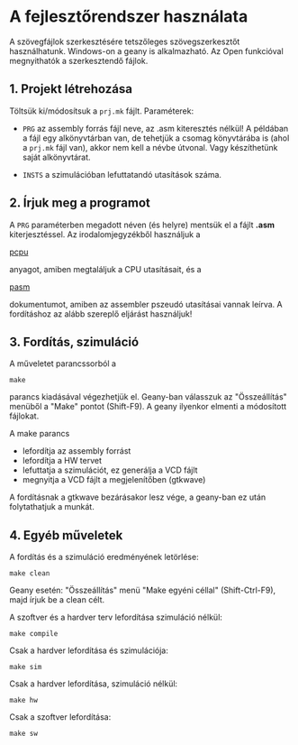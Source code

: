 # A fejlesztőrendszer használata

A szövegfájlok szerkesztésére tetszőleges szövegszerkesztőt
használhatunk. Windows-on a geany is alkalmazható. Az Open funkcióval
megnyithatók a szerkesztendő fájlok.


## 1. Projekt létrehozása


Töltsük ki/módosítsuk a `prj.mk` fájlt. Paraméterek:

- `PRG` az assembly forrás fájl neve, az .asm kiteresztés nélkül! A
  példában a fájl egy alkönyvtárban van, de tehetjük a csomag
  könyvtárába is (ahol a `prj.mk` fájl van), akkor nem kell a névbe
  útvonal. Vagy készíthetünk saját alkönyvtárat.

- `INSTS` a szimulációban lefuttatandó utasítások száma.


## 2. Írjuk meg a programot

A `PRG` paraméterben megadott néven (és helyre) mentsük el a fájlt
**.asm** kiterjesztéssel. Az irodalomjegyzékből használjuk a

[pcpu](https://docs.google.com/document/d/1MMJTB6DxL5sSkYoF5do1A1qZC5c4BnU0c9VOwRNeq6Y/edit?usp=sharing)

anyagot, amiben megtaláljuk a CPU utasításait, és a

[pasm](https://docs.google.com/document/d/1bQZooX6hUN2C4n99xTbH_ixLitfhPmOWg5OT2IrxJ5U/edit?usp=sharing)

dokumentumot, amiben az assembler pszeudó utasításai vannak leírva. A
fordításhoz az alább szereplő eljárást használjuk!


## 3. Fordítás, szimuláció

A műveletet parancssorból a

```
make
```

parancs kiadásával végezhetjük el. Geany-ban válasszuk az
"Összeállítás" menüből a "Make" pontot (Shift-F9). A geany ilyenkor
elmenti a módosított fájlokat.

A make parancs

- lefordítja az assembly forrást
- lefordítja a HW tervet
- lefuttatja a szimulációt, ez generálja a VCD fájlt
- megnyitja a VCD fájlt a megjelenítőben (gtkwave)

A fordításnak a gtkwave bezárásakor lesz vége, a geany-ban ez után
folytathatjuk a munkát.


## 4. Egyéb műveletek

A fordítás és a szimuláció eredményének letörlése:

```
make clean
```

Geany esetén: "Összeállítás" menü "Make egyéni céllal"
(Shift-Ctrl-F9), majd írjuk be a clean célt.

A szoftver és a hardver terv lefordítása szimuláció nélkül:

```
make compile
```

Csak a hardver lefordítása és szimulációja:

```
make sim
```

Csak a hardver lefordítása, szimuláció nélkül:

```
make hw
```

Csak a szoftver lefordítása:

```
make sw
```
